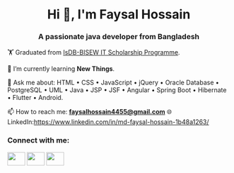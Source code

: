 <h1 align="center">Hi 👋, I'm Faysal Hossain</h1>
<h3 align="center">A passionate java developer from Bangladesh</h3>

🏋️ Graduated from [IsDB-BISEW IT Scholarship Programme](https://www.isdb-bisew.org/).

🌱 I’m currently learning **New Things**.

💬 Ask me about: HTML • CSS • JavaScript • jQuery • Oracle Database • PostgreSQL • UML • Java • JSP • JSF • Angular • Spring Boot • Hibernate • Flutter • Android.

📫 How to reach me: **faysalhossain4455@gmail.com** 
🌐 LinkedIn:https://www.linkedin.com/in/md-faysal-hossain-1b48a1263/

<h3 align="left">Connect with me:</h3>
<p align="left">
<a href="https://wa.me/+8801676565882" target="blank"><img align="center" src="https://raw.githubusercontent.com/rahuldkjain/github-profile-readme-generator/master/src/images/icons/Social/whatsapp.svg" height="30" width="40" /></a>
 <a href="https://fb.com/faysalhossain.4455" target="blank"><img align="center" src="https://raw.githubusercontent.com/rahuldkjain/github-profile-readme-generator/master/src/images/icons/Social/facebook.svg"  height="30" width="40" /></a>
<a href="https://www.linkedin.com/in/md-faysal-hossain-1b48a1263" target="blank"><img align="center" src="https://raw.githubusercontent.com/rahuldkjain/github-profile-readme-generator/master/src/images/icons/Social/linked-in-alt.svg"  height="30" width="40" /></a>
</p>
